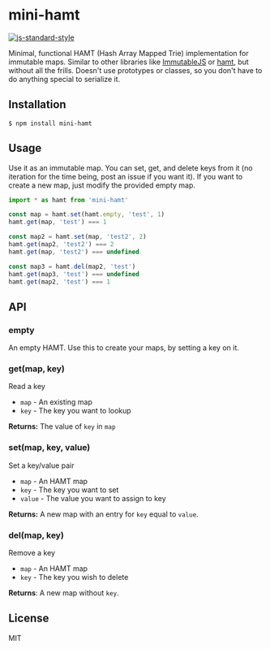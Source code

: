
# mini-hamt

[![js-standard-style](https://img.shields.io/badge/code%20style-standard-brightgreen.svg?style=flat)](https://github.com/feross/standard)

Minimal, functional HAMT (Hash Array Mapped Trie) implementation for immutable maps. Similar to other libraries like [ImmutableJS](https://github.com/facebook/immutable-js) or [hamt](https://github.com/mattbierner/hamt), but without all the frills. Doesn't use prototypes or classes, so you don't have to do anything special to serialize it.

## Installation

    $ npm install mini-hamt

## Usage

Use it as an immutable map. You can set, get, and delete keys from it (no iteration for the time being, post an issue if you want it). If you want to create a new map, just modify the provided empty map.

```javascript
import * as hamt from 'mini-hamt'

const map = hamt.set(hamt.empty, 'test', 1)
hamt.get(map, 'test') === 1

const map2 = hamt.set(map, 'test2', 2)
hamt.get(map2, 'test2') === 2
hamt.get(map, 'test2') === undefined

const map3 = hamt.del(map2, 'test')
hamt.get(map3, 'test') === undefined
hamt.get(map2, 'test') === 1
```

## API

### empty

An empty HAMT. Use this to create your maps, by setting a key on it.

### get(map, key)

Read a key

  - `map` - An existing map
  - `key` - The key you want to lookup

**Returns:** The value of `key` in `map`

### set(map, key, value)

Set a key/value pair

  - `map` - An HAMT map
  - `key` - The key you want to set
  - `value` - The value you want to assign to key

**Returns:** A new map with an entry for `key` equal to `value`.

### del(map, key)

Remove a key

  - `map` - An HAMT map
  - `key` - The key you wish to delete

**Returns**: A new map without `key`.

## License

MIT
